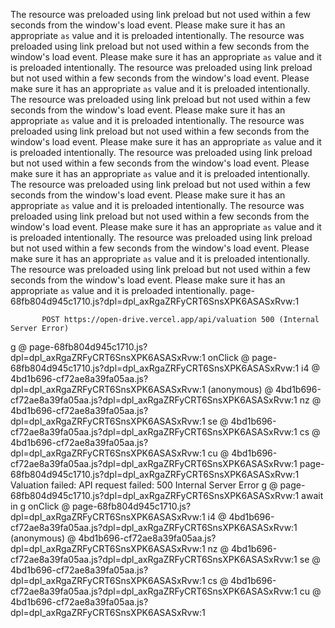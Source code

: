 The resource <URL> was preloaded using link preload but not used within a few seconds from the window's load event. Please make sure it has an appropriate `as` value and it is preloaded intentionally.
The resource <URL> was preloaded using link preload but not used within a few seconds from the window's load event. Please make sure it has an appropriate `as` value and it is preloaded intentionally.
The resource <URL> was preloaded using link preload but not used within a few seconds from the window's load event. Please make sure it has an appropriate `as` value and it is preloaded intentionally.
The resource <URL> was preloaded using link preload but not used within a few seconds from the window's load event. Please make sure it has an appropriate `as` value and it is preloaded intentionally.
The resource <URL> was preloaded using link preload but not used within a few seconds from the window's load event. Please make sure it has an appropriate `as` value and it is preloaded intentionally.
The resource <URL> was preloaded using link preload but not used within a few seconds from the window's load event. Please make sure it has an appropriate `as` value and it is preloaded intentionally.
The resource <URL> was preloaded using link preload but not used within a few seconds from the window's load event. Please make sure it has an appropriate `as` value and it is preloaded intentionally.
The resource <URL> was preloaded using link preload but not used within a few seconds from the window's load event. Please make sure it has an appropriate `as` value and it is preloaded intentionally.
The resource <URL> was preloaded using link preload but not used within a few seconds from the window's load event. Please make sure it has an appropriate `as` value and it is preloaded intentionally.
The resource <URL> was preloaded using link preload but not used within a few seconds from the window's load event. Please make sure it has an appropriate `as` value and it is preloaded intentionally.
page-68fb804d945c1710.js?dpl=dpl_axRgaZRFyCRT6SnsXPK6ASASxRvw:1 
            
            
           POST https://open-drive.vercel.app/api/valuation 500 (Internal Server Error)
g @ page-68fb804d945c1710.js?dpl=dpl_axRgaZRFyCRT6SnsXPK6ASASxRvw:1
onClick @ page-68fb804d945c1710.js?dpl=dpl_axRgaZRFyCRT6SnsXPK6ASASxRvw:1
i4 @ 4bd1b696-cf72ae8a39fa05aa.js?dpl=dpl_axRgaZRFyCRT6SnsXPK6ASASxRvw:1
(anonymous) @ 4bd1b696-cf72ae8a39fa05aa.js?dpl=dpl_axRgaZRFyCRT6SnsXPK6ASASxRvw:1
nz @ 4bd1b696-cf72ae8a39fa05aa.js?dpl=dpl_axRgaZRFyCRT6SnsXPK6ASASxRvw:1
se @ 4bd1b696-cf72ae8a39fa05aa.js?dpl=dpl_axRgaZRFyCRT6SnsXPK6ASASxRvw:1
cs @ 4bd1b696-cf72ae8a39fa05aa.js?dpl=dpl_axRgaZRFyCRT6SnsXPK6ASASxRvw:1
cu @ 4bd1b696-cf72ae8a39fa05aa.js?dpl=dpl_axRgaZRFyCRT6SnsXPK6ASASxRvw:1
page-68fb804d945c1710.js?dpl=dpl_axRgaZRFyCRT6SnsXPK6ASASxRvw:1 Valuation failed: API request failed: 500 Internal Server Error
g @ page-68fb804d945c1710.js?dpl=dpl_axRgaZRFyCRT6SnsXPK6ASASxRvw:1
await in g
onClick @ page-68fb804d945c1710.js?dpl=dpl_axRgaZRFyCRT6SnsXPK6ASASxRvw:1
i4 @ 4bd1b696-cf72ae8a39fa05aa.js?dpl=dpl_axRgaZRFyCRT6SnsXPK6ASASxRvw:1
(anonymous) @ 4bd1b696-cf72ae8a39fa05aa.js?dpl=dpl_axRgaZRFyCRT6SnsXPK6ASASxRvw:1
nz @ 4bd1b696-cf72ae8a39fa05aa.js?dpl=dpl_axRgaZRFyCRT6SnsXPK6ASASxRvw:1
se @ 4bd1b696-cf72ae8a39fa05aa.js?dpl=dpl_axRgaZRFyCRT6SnsXPK6ASASxRvw:1
cs @ 4bd1b696-cf72ae8a39fa05aa.js?dpl=dpl_axRgaZRFyCRT6SnsXPK6ASASxRvw:1
cu @ 4bd1b696-cf72ae8a39fa05aa.js?dpl=dpl_axRgaZRFyCRT6SnsXPK6ASASxRvw:1
